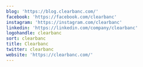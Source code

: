 ```yaml
---
blog: 'https://blog.clearbanc.com/'
facebook: 'https://facebook.com/clearbanc'
instagram: 'https://instagram.com/clearbanc'
linkedin: 'https://linkedin.com/company/clearbanc'
logohandle: clearbanc
sort: clearbanc
title: Clearbanc
twitter: clearbanc
website: 'https://clearbanc.com/'
---
```

